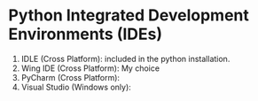 # Python Integrated Development Environments (IDEs)

1. IDLE (Cross Platform):  included in the python installation. 
2. Wing IDE (Cross Platform): My choice
3. PyCharm (Cross Platform): 
4. Visual Studio (Windows only):
